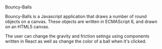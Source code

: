 Bouncy-Balls 

Bouncy-Balls is a Javascript application that draws a number of round objects on a canvas. These objects are written in ECMAScript 6, and drawn on an HTML5 canvas. 

The user can change the gravity and friction setings using components written in React as well as change the color of a ball when it's clicked.
